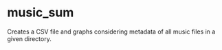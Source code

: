 # music_sum
Creates a CSV file and graphs considering metadata of all music files in a given directory.
